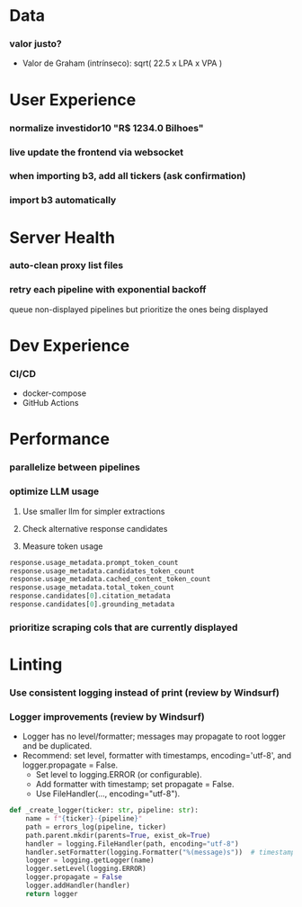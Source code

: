# Data

### valor justo?
- Valor de Graham (intrínseco): sqrt( 22.5 x LPA x VPA )

# User Experience

### normalize investidor10 "R$ 1234.0 Bilhoes"

### live update the frontend via websocket

### when importing b3, add all tickers (ask confirmation)

### import b3 automatically

# Server Health

### auto-clean proxy list files

### retry each pipeline with exponential backoff

queue non-displayed pipelines but prioritize the ones being displayed

# Dev Experience

### CI/CD
- docker-compose
- GitHub Actions

# Performance

### parallelize between pipelines

### optimize LLM usage

1. Use smaller llm for simpler extractions

2. Check alternative response candidates

3. Measure token usage

```python
response.usage_metadata.prompt_token_count
response.usage_metadata.candidates_token_count
response.usage_metadata.cached_content_token_count
response.usage_metadata.total_token_count
response.candidates[0].citation_metadata
response.candidates[0].grounding_metadata
```

### prioritize scraping cols that are currently displayed

# Linting

### Use consistent logging instead of print (review by Windsurf)

### Logger improvements (review by Windsurf)

- Logger has no level/formatter; messages may propagate to root logger and be duplicated.
- Recommend: set level, formatter with timestamps, encoding='utf-8', and logger.propagate = False.
    - Set level to logging.ERROR (or configurable).
    - Add formatter with timestamp; set propagate = False.
    - Use FileHandler(..., encoding="utf-8").

```python
def _create_logger(ticker: str, pipeline: str):
    name = f"{ticker}-{pipeline}"
    path = errors_log(pipeline, ticker)
    path.parent.mkdir(parents=True, exist_ok=True)
    handler = logging.FileHandler(path, encoding="utf-8")
    handler.setFormatter(logging.Formatter("%(message)s"))  # timestamp already in message
    logger = logging.getLogger(name)
    logger.setLevel(logging.ERROR)
    logger.propagate = False
    logger.addHandler(handler)
    return logger
```
